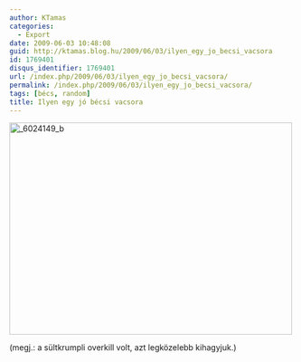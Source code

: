 ```yaml
---
author: KTamas
categories:
  - Export
date: 2009-06-03 10:48:08
guid: http://ktamas.blog.hu/2009/06/03/ilyen_egy_jo_becsi_vacsora
id: 1769401
disqus_identifier: 1769401
url: /index.php/2009/06/03/ilyen_egy_jo_becsi_vacsora/
permalink: /index.php/2009/06/03/ilyen_egy_jo_becsi_vacsora/
tags: [bécs, random]
title: Ilyen egy jó bécsi vacsora
---
```


[<img class="aligncenter size-full wp-image-535" title="_6024149_b" src="http://ktamas.blog.hu/media/image/200906/_6024149_b.jpg" alt="_6024149_b" width="500" height="375" />](http://ktamas.blog.hu/media/image/200906/_6024149_b.jpg) 

(megj.: a sültkrumpli overkill volt, azt legközelebb kihagyjuk.)
